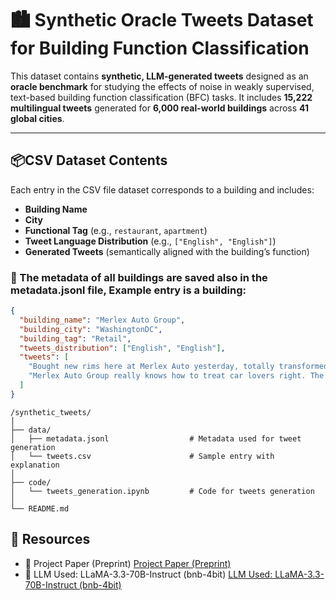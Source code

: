 # 🏙️ Synthetic Oracle Tweets Dataset for Building Function Classification

This dataset contains **synthetic, LLM-generated tweets** designed as an **oracle benchmark** for studying the effects of noise in weakly supervised, text-based building function classification (BFC) tasks. It includes **15,222 multilingual tweets** generated for **6,000 real-world buildings** across **41 global cities**.

---

## 📦CSV Dataset Contents

Each entry in the CSV file dataset corresponds to a building and includes:
- **Building Name**
- **City**
- **Functional Tag** (e.g., `restaurant`, `apartment`)
- **Tweet Language Distribution** (e.g., `["English", "English"]`)
- **Generated Tweets** (semantically aligned with the building’s function)

### 📝 The metadata of all buildings are saved also in the metadata.jsonl file, Example entry is a building:

```json
{
  "building_name": "Merlex Auto Group",
  "building_city": "WashingtonDC",
  "building_tag": "Retail",
  "tweets_distribution": ["English", "English"],
  "tweets": [
    "Bought new rims here at Merlex Auto yesterday, totally transformed my ride! #AutoCare",
    "Merlex Auto Group really knows how to treat car lovers right. The staff? Super knowledgeable."
  ]
}
```



```shell script
/synthetic_tweets/
│
├── data/       
│   ├── metadata.jsonl                  # Metadata used for tweet generation
│   └── tweets.csv                      # Sample entry with explanation
│
├── code/
│   └── tweets_generation.ipynb         # Code for tweets generation
│
└── README.md   
```





## 🔗 Resources
 - 📜 Project Paper (Preprint) [Project Paper (Preprint)](http://arxiv.org/abs/2503.22856)
 - 🤗 LLM Used: LLaMA-3.3-70B-Instruct (bnb-4bit) [LLM Used: LLaMA-3.3-70B-Instruct (bnb-4bit)](https://huggingface.co/unsloth/Llama-3.3-70B-Instruct-bnb-4bit)


